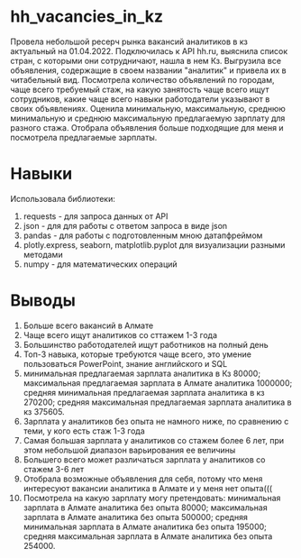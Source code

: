 # hh_vacancies_in_kz

Провела небольшой ресерч рынка вакансий аналитиков в кз актуальный на 01.04.2022. 
Подключилась к API hh.ru, выяснила список стран, с которыми они сотрудничают, нашла в нем Кз.
Выгрузила все объявления, содержащие в своем названии "аналитик" и привела их в читабельный вид.
Посмотрела количество объявлений по городам, чаще всего требуемый стаж, на какую занятость чаще всего ищут сотрудников, какие чаще всего навыки работодатели указывают в своих объявлениях.
Оценила минимальную, максимальную, среднюю минимальную и среднюю максимальную предлагаемую зарплату для разного стажа.
Отобрала объявления больше подходящие для меня и посмотрела предлагаемые зарплаты.

# Навыки
Использовала библиотеки:
1. requests - для запроса данных от API
2. json - для для работы с ответом запроса в виде json
3. pandas - для работы с подготовленным мною датапфреймом
4. plotly.express, seaborn, matplotlib.pyplot для визуализации разными методами
5. numpy - для математических операций


# Выводы
1. Больше всего вакансий в Алмате
2. Чаще всего ищут аналитиков со сттажем 1-3 года
3. Большинство работодателей ищут работников на полный день
4. Топ-3 навыка, которые требуются чаще всего, это умение пользоваться PowerPoint, знание английского и SQL
5. минимальная предлагаемая зарплата аналитика в Кз 80000;
   максимальная предлагаемая зарплата в Алмате аналитика 1000000;
   средняя минимальная предлагаемая зарплата аналитика в кз 270200;
   средняя максимальная предлагаемая зарплата аналитика в кз 375605.
6. Зарплата у аналитиков без опыта не намного ниже, по сравнению с теми, у кого есть стаж 1-3 года
7. Самая большая зарплата у аналитиков со стажем более 6 лет, при этом небольшой диапазон варьирования ее величины
8. Большего всего может различаться зарплата у аналитиков со стажем 3-6 лет
9. Отобрала возможные объявления для себя, потому что меня интересуют вакансии аналитика в Алмате и у меня нет опыта(((
10. Посмотрела на какую зарплату могу претендовать:
    минимальная зарплата в Алмате аналитика без опыта 80000;
    максимальная зарплата в Алмате аналитика без опыта 500000;
    средняя минимальная зарплата в Алмате аналитика без опыта 195000;
    средняя максимальная зарплата в Алмате аналитика без опыта 254000.


